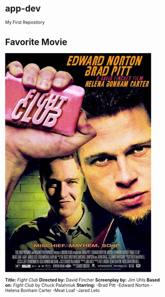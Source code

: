 # app-dev
My First Repository

# Favorite Movie
![fight club image](fight.jpg)

**Title:** *Fight Club*
**Directed by:**	David Fincher
**Screenplay by:**	Jim Uhls
**Based on:**	*Fight Club* by Chuck Palahniuk
**Starring:** 
-Brad Pitt
-Edward Norton
-Helena Bonham Carter
-Meat Loaf
-Jared Leto
